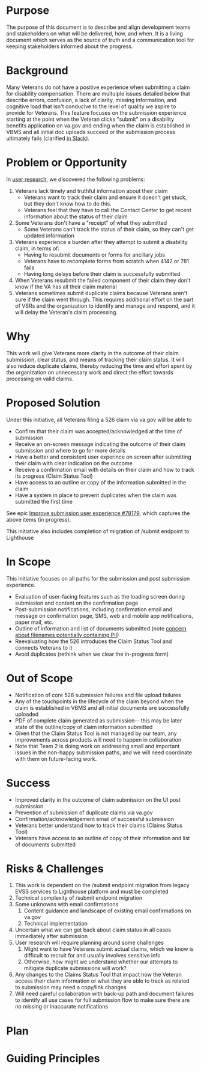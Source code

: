 # Purpose
The purpose of this document is to describe and align development teams and stakeholders on what will be delivered, how, and when. It is a living document which serves as the source of truth and a communication tool for keeping stakeholders informed about the progress.

# Background
Many Veterans do not have a positive experience when submitting a claim for disability compensation. There are multuiple issues detailed below that describe errors, confusion, a lack of clarity, missing information, and cognitive load that isn't conducive to the level of quality we aspire to provide for Veterans. This feature focuses on the submission experience starting at the point when the Veteran clicks "submit" on a disability benefits application on va.gov and ending when the claim is established in VBMS and all initial doc uploads succeed or the submission process ultimately fails (clarified [in Slack](https://dsva.slack.com/archives/C053UDWMH7U/p1712083884346289?thread_ts=1711719139.052369&cid=C053UDWMH7U)).   

# Problem or Opportunity
In [user research](https://github.com/department-of-veterans-affairs/va.gov-team/blob/master/products/disability/526ez/research/2023-11-Shadowing-Research/research-findings.md), we discovered the following problems:

1. Veterans lack timely and truthful information about their claim
    - Veterans want to track their claim and ensure it doesn't get stuck, but they don't know how to do this.
    - Veterans feel that they have to call the Contact Center to get recent information about the status of their claim
2. Some Veterans don't have a "receipt" of what they submitted
   - Some Veterans can't track the status of their claim, so they can't get updated information
3. Veterans experience a burden after they attempt to submit a disability claim, in terms of:
    - Having to resubmit documents or forms for ancillary jobs
    - Veterans have to recomplete forms from scratch when 4142 or 781 fails
    - Having long delays before their claim is successfully submitted
4. When Veterans resubmit the failed component of their claim they don't know if the VA has all their claim material
5. Veterans sometimes submit duplicate claims because Veterans aren't sure if the claim went through. This requires additional effort on the part of VSRs and the organization to identify and manage and respond, and it will delay the Veteran's claim processing.    

# Why
This work will give Veterans more clarity in the outcome of their claim submission, clear status, and means of tracking their claim status. It will also reduce duplicate claims, thereby reducing the time and effort spent by the organization on unnecessary work and direct the effort towards processing on valid claims.

# Proposed Solution
Under this initiative, all Veterans filing a 526 claim via va.gov will be able to
 - Confirm that their claim was accepted/acknowledged at the time of submission
 - Receive an on-screen message indicating the outcome of their claim submission and where to go for more details
 - Have a better and consistent user experince on screen after submitting their claim with clear indication on the outcome
 - Receive a confirmation email with details on their claim and how to track its progress (Claim Status Tool)
 - Have access to an outline or copy of the information submitted in the claim
 - Have a system in place to prevent duplicates when the claim was submitted the first time


See epic [Improve submission user experience #78179](https://app.zenhub.com/workspaces/disability-experience-63dbdb0a401c4400119d3a44/issues/gh/department-of-veterans-affairs/va.gov-team/78179), which captures the above items (in progress).

This initiative also includes completion of migration of /submit endpoint to Lighthouse

# In Scope
This initiative focuses on all paths for the submission and post submission experience. 
- Evaluation of user-facing features such as the loading screen during submission and content on the confirmation page
- Post-submission notifications, including confirmation email and message on confirmation page, SMS, web and mobile app notifications, paper mail, etc.
- Outline of information and list of documents submitted (note [concern about filenames potentially containing PII](https://dsva.slack.com/archives/C04KW0B46N5/p1712088148463829?thread_ts=1711557666.821949&cid=C04KW0B46N5)) 
- Reevaluating how the 526 introduces the Claim Status Tool and connects Veterans to it
- Avoid duplicates (rethink when we clear the in-progress form)

  
# Out of Scope

- Notification of core 526 submission failures and file upload failures
- Any of the touchpoints in the lifecycle of the claim beyond when the claim is established in VBMS and all initial documents are successfully uploaded
- PDF of complete claim generated as submission-- this may be later state of the outline/copy of claim information submitted
- Given that the Claim Status Tool is not managed by our team, any improvements across products will need to happen in collaboration
- Note that Team 2 is doing work on addressing small and important issues in the non-happy submission paths, and we will need coordinate with them on future-facing work.

# Success
- Improved clarity in the outcome of claim submission on the UI post submission 
- Prevention of submission of duplicate claims via va.gov
- Confirmation/acknowledgement email of successful submission
- Veterans better understand how to track their claims (Claims Status Tool)
- Veterans have access to an outline of copy of their information and list of documents submitted
  
# Risks & Challenges
1. This work is dependent on the /submit endpoint migration from legacy EVSS services to Lighthouse platform and must be completed
2. Technical complexity of /submit endpoint migration
3. Some unknowns with email confirmations
    1. Content guidance and landscape of existing email confirmations on va.gov
    2. Technical implementation
4. Uncertain what we can get back about claim status in all cases immediately after submission
5. User research will require planning around some challenges
    1. Might want to have Veterans submit actual claims, which we know is difficult to recruit for and usually involves sensitive info
    2. Otherwise, how might we understand whether our attempts to mitigate duplicate submissions will work?  
6. Any changes to the Claims Status Tool that impact how the Veteran access their claim information or what they are able to track as related to submission may need a copy/link changes
7. Will need careful collaboration with back-up path and document failures to identify all use cases for full submission flow to make sure there are no missing or inaccurate notifications

# Plan

# Guiding Principles
